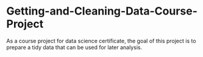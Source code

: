 # Getting-and-Cleaning-Data-Course-Project
As a course project for data science certificate, the goal of this project is to prepare a tidy data that can be used for later analysis.
